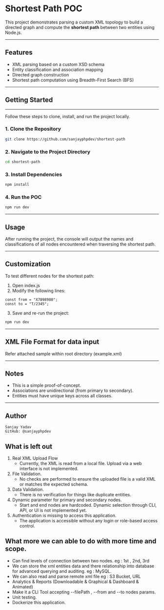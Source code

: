 # Shortest Path POC

This project demonstrates parsing a custom XML topology to build a directed graph and compute the **shortest path** between two entities using Node.js.

---

## Features

- XML parsing based on a custom XSD schema
- Entity classification and association mapping
- Directed graph construction
- Shortest path computation using Breadth-First Search (BFS)

---
## Getting Started
---
Follow these steps to clone, install, and run the project locally.
### 1. Clone the Repository
```bash
git clone https://github.com/sanjayphpdev/shortest-path
```
### 2. Navigate to the Project Directory
```bash
cd shortest-path
```
### 3. Install Dependencies
```bash
npm install
```
### 4. Run the POC
```bash
npm run dev
```
---

## Usage
After running the project, the console will output the names and classifications of all nodes encountered when traversing the shortest path.

---

## Customization
To test different nodes for the shortest path:
1. Open index.js
2. Modify the following lines:
```
const from = "X7898980";
const to = "T/2345";
```
3. Save and re-run the project:
```bash
npm run dev
```

---

## XML File Format for data input
Refer attached sample within root directory (example.xml)

---
## Notes
- This is a simple proof-of-concept.
- Associations are unidirectional (from primary to secondary).
- Entities must have unique keys across all classes.
---
 ##  Author
```
Sanjay Yadav
GitHub: @sanjayphpdev
```
## What is left out
1. Real XML Upload Flow
	- Currently, the XML is read from a local file. Upload via a web interface is not implemented.
2. File Validation.
	- No checks are performed to ensure the uploaded file is a valid XML or matches the expected schema.
3. Data Validation.
	- There is no verification for things like duplicate entities.
4. Dynamic parameter for primary and secondary nodes.
	- Start and end nodes are hardcoded. Dynamic selection through CLI, API, or UI is not implemented yet.
5. Authentication is missing to access this application.
	- The application is accessible without any login or role-based access control.

## What more we can able to do with more time and scope.
- Can find levels of connection between two nodes. eg : 1st , 2nd, 3rd
- We can store the xml entities data and there relationship into database for advanced querying and auditing. eg : MySQL.
- We can also read and parse remote xml file eg : S3 Bucket, URL
- Analytics & Reports (Downloadable & Graphical & Dashboard & Animated)
- Make it a CLI Tool accepting --filePath , --from and --to nodes params.
- Unit testing.
- Dockerize this application.
